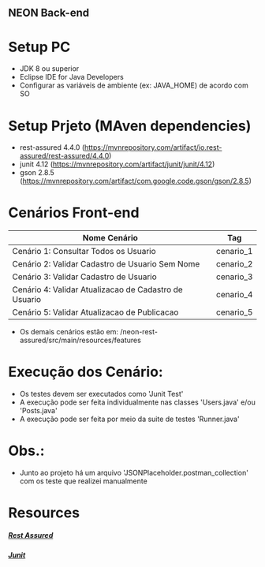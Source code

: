 ## NEON Back-end


# Setup PC
- JDK 8 ou superior
- Eclipse IDE for Java Developers
- Configurar as variáveis de ambiente (ex: JAVA_HOME) de acordo com SO


# Setup Prjeto (MAven dependencies)
- rest-assured 4.4.0 (https://mvnrepository.com/artifact/io.rest-assured/rest-assured/4.4.0)
- junit 4.12 (https://mvnrepository.com/artifact/junit/junit/4.12)
- gson 2.8.5 (https://mvnrepository.com/artifact/com.google.code.gson/gson/2.8.5)

# Cenários Front-end
Nome Cenário                                            |   Tag
--------------------------------------------------------| ---------
Cenário 1: Consultar Todos os Usuario                   | cenario_1
Cenário 2: Validar Cadastro de Usuario Sem Nome         | cenario_2
Cenário 3: Validar Cadastro de Usuario                  | cenario_3
Cenário 4: Validar Atualizacao de Cadastro de Usuario   | cenario_4
Cenário 5: Validar Atualizacao de Publicacao            | cenario_5

* Os demais cenários estão em: /neon-rest-assured/src/main/resources/features


# Execução dos Cenário:
- Os testes devem ser executados como 'Junit Test'
- A execução pode ser feita individualmente nas classes 'Users.java' e/ou 'Posts.java'
- A execução pode ser feita por meio da suite de testes 'Runner.java'

# Obs.:
- Junto ao projeto há um arquivo 'JSONPlaceholder.postman_collection' com os teste que realizei manualmente

# Resources
##### [Rest Assured](https://rest-assured.io)
##### [Junit](https://junit.org/)